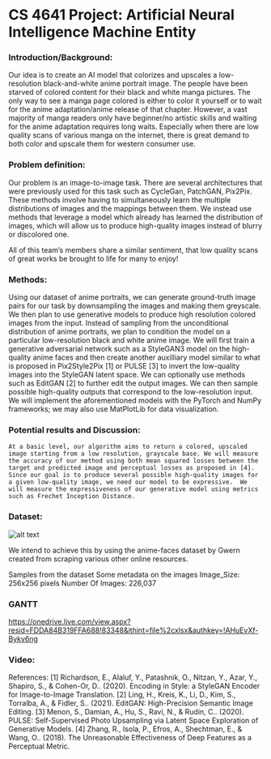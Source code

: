 # CS 4641 Project: Artificial Neural Intelligence Machine Entity

### Introduction/Background: 
Our idea is to create an AI model that colorizes and upscales a low-resolution black-and-white anime portrait image.  The people have been starved of colored content for their black and white manga pictures. The only way to see a manga page colored is either to color it yourself or to wait for the anime adaptation/anime release of that chapter. However, a vast majority of manga readers only have beginner/no artistic skills and waiting for the anime adaptation requires long waits. Especially when there are low quality scans of various manga on the internet, there is great demand to both color and upscale them for western consumer use.

### Problem definition:
Our problem is an image-to-image task.  There are several architectures that were previously used for this task such as CycleGan, PatchGAN, Pix2Pix.  These methods involve having to simultaneously learn the multiple distributions of images and the mappings between them.  We instead use methods that leverage a model which already has learned the distribution of images, which will allow us to produce high-quality images instead of blurry or discolored one. 

All of this team’s members share a similar sentiment, that low quality scans of great works be brought to life for many to enjoy!

### Methods:
Using our dataset of anime portraits, we can generate ground-truth image pairs for our task by downsampling the images and making them greyscale.   We then plan to use generative models to produce high resolution colored images from the input.  Instead of sampling from the unconditional distribution of anime portraits, we plan to condition the model on a particular low-resolution black and white anime image.  We will first train a generative adversarial network such as a StyleGAN3 model on the high-quality anime faces and then create another auxilliary model similar to what is proposed in Pix2Style2Pix [1] or PULSE [3] to invert the low-quality images into the StyleGAN latent space.  We can optionally use methods such as EditGAN [2] to further edit the output images.  We can then sample possible high-quality outputs that correspond to the low-resolution input.  We will implement the aforementioned models with the PyTorch and NumPy frameworks; we may also use MatPlotLib for data visualization.

### Potential results and Discussion:
	At a basic level, our algorithm aims to return a colored, upscaled image starting from a low resolution, grayscale base. We will measure the accuracy of our method using both mean squared losses between the target and predicted image and perceptual losses as proposed in [4]. Since our goal is to produce several possible high-quality images for a given low-quality image, we need our model to be expressive.  We will measure the expressiveness of our generative model using metrics such as Frechet Inception Distance. 

### Dataset:

![alt text](https://i.ibb.co/b1q68w1/lol.png)


We intend to achieve this by using the anime-faces dataset by Gwern created from scraping various other online resources.

Samples from the dataset
Some metadata on the images
Image_Size: 256x256 pixels
Number Of Images: 226,037

### GANTT
https://onedrive.live.com/view.aspx?resid=FDDA84B319FFA688!83348&ithint=file%2cxlsx&authkey=!AHuEvXf-Bykv6ng

### Video: 


References:
[1] Richardson, E., Alaluf, Y., Patashnik, O., Nitzan, Y., Azar, Y., Shapiro, S., & Cohen-Or, D.. (2020). Encoding in Style: a StyleGAN Encoder for Image-to-Image Translation.
[2] Ling, H., Kreis, K., Li, D., Kim, S., Torralba, A., & Fidler, S.. (2021). EditGAN: High-Precision Semantic Image Editing.
[3] Menon, S., Damian, A., Hu, S., Ravi, N., & Rudin, C.. (2020). PULSE: Self-Supervised Photo Upsampling via Latent Space Exploration of Generative Models.
[4] Zhang, R., Isola, P., Efros, A., Shechtman, E., & Wang, O.. (2018). The Unreasonable Effectiveness of Deep Features as a Perceptual Metric.
